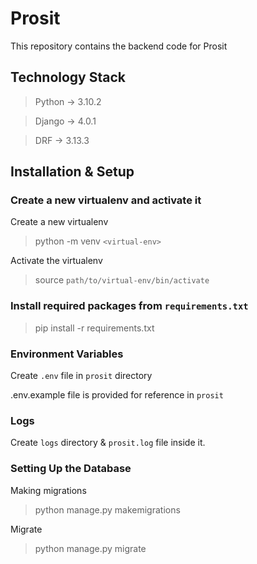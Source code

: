 # Prosit

This repository contains the backend code for Prosit


## Technology Stack

> Python -> 3.10.2

> Django -> 4.0.1

> DRF -> 3.13.3

## Installation & Setup

### Create a new virtualenv and activate it

Create a new virtualenv
> python -m venv `<virtual-env>`

Activate the virtualenv
> source `path/to/virtual-env/bin/activate`

### Install required packages from `requirements.txt`

> pip install -r requirements.txt

### Environment Variables

Create `.env` file in `prosit` directory

.env.example file is provided for reference in `prosit`

### Logs

Create `logs` directory & `prosit.log` file inside it.

### Setting Up the Database

Making migrations

> python manage.py makemigrations

Migrate

> python manage.py migrate

